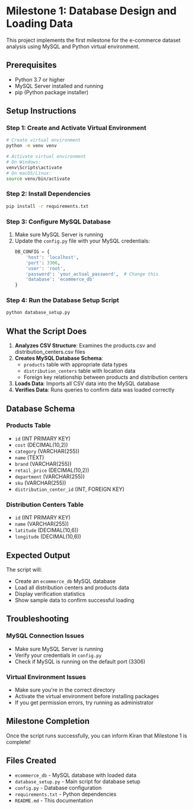 # Milestone 1: Database Design and Loading Data

This project implements the first milestone for the e-commerce dataset analysis using MySQL and Python virtual environment.

## Prerequisites

- Python 3.7 or higher
- MySQL Server installed and running
- pip (Python package installer)

## Setup Instructions

### Step 1: Create and Activate Virtual Environment
```bash
# Create virtual environment
python -m venv venv

# Activate virtual environment
# On Windows:
venv\Scripts\activate
# On macOS/Linux:
source venv/bin/activate
```

### Step 2: Install Dependencies
```bash
pip install -r requirements.txt
```

### Step 3: Configure MySQL Database
1. Make sure MySQL Server is running
2. Update the `config.py` file with your MySQL credentials:
   ```python
   DB_CONFIG = {
       'host': 'localhost',
       'port': 3306,
       'user': 'root',
       'password': 'your_actual_password',  # Change this
       'database': 'ecommerce_db'
   }
   ```

### Step 4: Run the Database Setup Script
```bash
python database_setup.py
```

## What the Script Does

1. **Analyzes CSV Structure**: Examines the products.csv and distribution_centers.csv files
2. **Creates MySQL Database Schema**: 
   - `products` table with appropriate data types
   - `distribution_centers` table with location data
   - Foreign key relationship between products and distribution centers
3. **Loads Data**: Imports all CSV data into the MySQL database
4. **Verifies Data**: Runs queries to confirm data was loaded correctly

## Database Schema

### Products Table
- `id` (INT PRIMARY KEY)
- `cost` (DECIMAL(10,2))
- `category` (VARCHAR(255))
- `name` (TEXT)
- `brand` (VARCHAR(255))
- `retail_price` (DECIMAL(10,2))
- `department` (VARCHAR(255))
- `sku` (VARCHAR(255))
- `distribution_center_id` (INT, FOREIGN KEY)

### Distribution Centers Table
- `id` (INT PRIMARY KEY)
- `name` (VARCHAR(255))
- `latitude` (DECIMAL(10,6))
- `longitude` (DECIMAL(10,6))

## Expected Output

The script will:
- Create an `ecommerce_db` MySQL database
- Load all distribution centers and products data
- Display verification statistics
- Show sample data to confirm successful loading

## Troubleshooting

### MySQL Connection Issues
- Make sure MySQL Server is running
- Verify your credentials in `config.py`
- Check if MySQL is running on the default port (3306)

### Virtual Environment Issues
- Make sure you're in the correct directory
- Activate the virtual environment before installing packages
- If you get permission errors, try running as administrator

## Milestone Completion

Once the script runs successfully, you can inform Kiran that Milestone 1 is complete!

## Files Created

- `ecommerce_db` - MySQL database with loaded data
- `database_setup.py` - Main script for database setup
- `config.py` - Database configuration
- `requirements.txt` - Python dependencies
- `README.md` - This documentation 